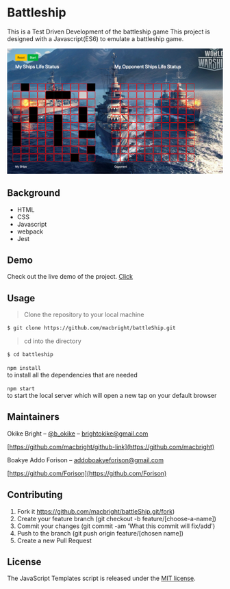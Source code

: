 # Battleship

This is a Test Driven Development of the battleship game
This project is designed with a Javascript(ES6) to emulate  a battleship game. 



![sample](./src/asset/site.png)

## Background

- HTML
- CSS
- Javascript
- webpack
- Jest

## Demo
 Check out the live demo of the project. [Click](https://raw.githack.com/Forison/battleShip/battleship/dist/index.html)

## Usage
> Clone the repository to your local machine

```sh
$ git clone https://github.com/macbright/battleShip.git
```

> cd into the directory

```sh
$ cd battleship
```

`npm install` 
<br /> to install all the dependencies that are needed

`npm start` <br/> to start the local server which will open a new tap on your default browser 



## Maintainers 

Okike Bright – [@b_okike](https://twitter.com/b_okike) – brightokike@gmail.com

[https://github.com/macbright/github-link](https://github.com/macbright)

Boakye Addo Forison – addoboakyeforison@gmail.com

[https://github.com/Forison](https://github.com/Forison)


## Contributing

1. Fork it https://github.com/macbright/battleShip.git/fork)
2. Create your feature branch (git checkout -b feature/[choose-a-name])
3. Commit your changes (git commit -am 'What this commit will fix/add')
4. Push to the branch (git push origin feature/[chosen name])
5. Create a new Pull Request

## License

The JavaScript Templates script is released under the
[MIT license](https://opensource.org/licenses/MIT).